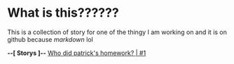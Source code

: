 # What is this??????
This is a collection of story for one of the thingy I am working on and it is on github because *markdown* lol

**--[ Storys ]--**
[Who did patrick's homework? | #1]()
